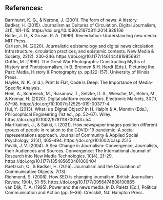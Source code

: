 <div class="w-full lg:w-6/12 m-auto mb-10 text-sm">
<h2>References:</h2>
<div class="my-2">Barnhurst, K. G., & Nerone, J. (2001). The form of news: A history.</div>
<div class="my-2">Bødker, H. (2015). Journalism as Cultures of Circulation. Digital Journalism, 3(1), 101–115. https://doi.org/10.1080/21670811.2014.928106</div>
<div class="my-2">Bolter, J. D., & Grusin, R. A. (1999). Remediation: Understanding new media. MIT Press.</div>
<div class="my-2">Carlson, M. (2020). Journalistic epistemology and digital news circulation: Infrastructure, circulation practices, and epistemic contests. New Media & Society, 22(2), 230–246. https://doi.org/10.1177/1461444819856921</div>
<div class="my-2">Griffin, M. (1999). The Great War Photographs: Constructing Myths of History and Photojournalism. In B. Brennen & H. Hardt (Eds.), Picturing the Past: Media, History & Photography (p. pp.122-157). University of Illinois Press.</div>
<div class="my-2">Hayles, N. K. (n.d.). Print Is Flat, Code Is Deep: The Importance of Media-Speciﬁc Analysis.</div>
<div class="my-2">Hein, A., Schreieck, M., Riasanow, T., Setzke, D. S., Wiesche, M., Böhm, M., & Krcmar, H. (2020). Digital platform ecosystems. Electronic Markets, 30(1), 87–98. https://doi.org/10.1007/s12525-019-00377-4</div>
<div class="my-2">Hui, Y. (2013). What Is a Digital Object? In H. Halpin & A. Monnin (Eds.), Philosophical Engineering (1st ed., pp. 52–67). Wiley. https://doi.org/10.1002/9781118700143.ch4</div>
<div class="my-2">Martikainen, J., & Sakki, I. (2021). How newspaper images position different groups of people in relation to the COVID-19 pandemic: A social representations approach. Journal of Community & Applied Social Psychology, 31(4), 465–494. https://doi.org/10.1002/casp.2515</div class="my-2">
<div class="my-2">Pavlik, J. V. (2004). A Sea-Change in Journalism: Convergence, Journalists, their Audiences and Sources. Convergence: The International Journal of Research into New Media Technologies, 10(4), 21–29. https://doi.org/10.1177/135485650401000404</div>
<div class="my-2">Raetzsch, C., & Bødker, H. (2016). Journalism and the Circulation of Communicative Objects. 7(13).</div>
<div class="my-2">Richmond, S. (2008). How SEO is changing journalism. British Journalism Review, 19(4), 51–55. https://doi.org/10.1177/0956474808100865</div>
<div class="my-2">van Dijk, T. A. (1995). Power and the news media. In D. Paletz (Ed.), Political Communication and Action (pp. 9–36). Cresskill, NJ: Hampton Press.</div>
</div>
